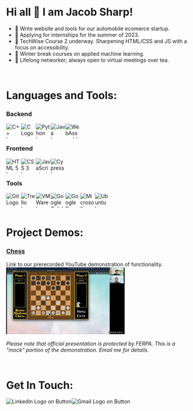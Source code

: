# Hi all 👋 I am Jacob Sharp!

<!-- Current status section -->
- 🌱 Write website and tools for our automobile ecomerce startup.
- 🔭 Applying for internships for the summer of 2023.
- 👯 TechWise Course 2 underway. Sharpening HTML/CSS and JS with a focus on accessibility.
- 🤔 Winter break courses on applied machine learning.
- 💬 Lifelong networker; always open to virtual meetings over tea.

<br/>

<!-- Skills section -->

# Languages and Tools:
### Backend
<img align="left" height=40 width=40 src="https://ico.vercel.app/cplusplus/8ae1eb" alt="C++ Logo" title="C++"/>
<img align="left" height=40 width=40 src="https://ico.vercel.app/c/8ae1eb" alt="C Logo" title="C"/>
<img align="left" height=40 width=40 src="https://ico.vercel.app/python/8ae1eb" alt="Python Logo" title="Python"/>
<img align="left" height=40 width=40 src="https://www.shareicon.net/data/512x512/2015/09/18/102870_java_512x512.png" alt="Java Logo" title="Java"/>
<img align="left" height=40 width=40 src="https://ico.vercel.app/webassembly/8ae1eb" alt="WebAssembly Logo" title="WebAssembly"/>

<br/><br/>

### Frontend
<img align="left" height=40 width=40 src="https://ico.vercel.app/html5/8ae1eb" alt="HTML 5 Logo" title="HTML 5"/>
<img align="left" height=40 width=40 src="https://ico.vercel.app/css3/8ae1eb" alt="CSS 3 Logo" title="CSS3"/>
<img align="left" height=40 width=40 src="https://ico.vercel.app/javascript/8ae1eb" alt="JavaScript Logo" title="JavaScript"/>
<img align="left" height=40 width=40 src="https://ico.vercel.app/cypress/8ae1eb" alt="Cypress Logo" title="Cypress"/>
<br/><br/>

### Tools
<img align="left" height=40 width=40 src="https://ico.vercel.app/git/8ae1eb" alt="Git Logo" title="Git"/>
<img align="left" height=40 width=40 src="https://ico.vercel.app/trello/8ae1eb" alt="Trello Logo" title="Trello"/>
<img align="left" height=40 width=40 src="https://ico.vercel.app/vmware/8ae1eb" alt="VMWare Logo" title="VMWare"/>
<img align="left" height=40 width=40 src="https://ico.vercel.app/googlecolab/8ae1eb" alt="Google Colab Logo" title="Google Colab"/>
<img align="left" height=40 width=40 src="https://ico.vercel.app/googledomains/8ae1eb" alt="Google Domains Logo" title="Google Domains"/>
<img align="left" height=40 width=40 src="https://ico.vercel.app/microsoftoffice/8ae1eb" alt="Microsoft Office 365 Logo" title="Microsoft Office 365"/>
<img align="left" height=40 width=40 src="https://ico.vercel.app/ubuntu/8ae1eb" alt="Ubuntu Logo" title="Ubuntu"/>

<br/><br/><br/>

<!-- Projects section -->

# Project Demos:
### <a href="https://github.com/jwSharp/Chess">Chess</a>

Link to our prerecorded YouTube demonstration of functionality.<br/>
[![Practice Demonstration of Chess Project for Techwise](./images/demo.jpg)](https://www.youtube.com/watch?v=q7a5Yv4uI44)

*Please note that official presentation is protected by FERPA. This is a "mock" portion of the demonstration. Email me for details.*

<br/>

<!--Contact section -->

# Get In Touch:
<!-- [<img align="left" src="https://img.shields.io/badge/Website-8ae1eb?style=for-the-badge&logo=Website&logoColor=blue" alt="Website" />][Portfolio] -->
[<img align="left" src="https://img.shields.io/badge/LinkedIn-8ae1eb?style=for-the-badge&logo=LinkedIn&logoColor=blue" alt="LinkedIn Logo on Button" title="Jacob Sharp LinkedIn Profile"/>][LinkedIn]
[<img align="left" src="https://img.shields.io/badge/Gmail-FFCCCB?style=for-the-badge&logo=Gmail&logoColor=blue" alt="Gmail Logo on Button" title="Send Email to Jacob Sharp"/>][Email]

[LinkedIn]: https://www.linkedin.com/in/jacob-w-sharp/
<!-- [Portfolio]: http://www.jwsharp.com -->
[Email]: mailto:jws146@pitt.edu


